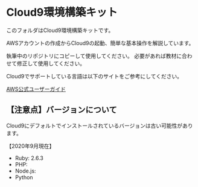 # Cloud9環境構築キット

このフォルダはCloud9環境構築キットです。

AWSアカウントの作成からCloud9の起動、簡単な基本操作を解説しています。

執筆中のリポジトリにコピーして使用してください。
必要があれば教材に合わせて修正して使用してください。

Cloud9でサポートしている言語は以下のサイトをご参考にしてください。

[AWS公式ユーザーガイド](https://docs.aws.amazon.com/cloud9/latest/user-guide/language-support.html)

## 【注意点】バージョンについて

Cloud9にデフォルトでインストールされているバージョンは古い可能性があります。

【2020年9月現在】
- Ruby: 2.6.3
- PHP: 
- Node.js:
- Python
